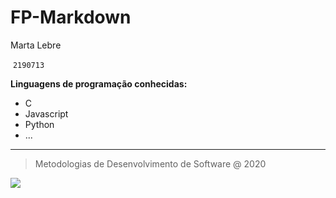 # FP-Markdown

Marta Lebre

​	`2190713`



**Linguagens de programação conhecidas:**

* C
* Javascript
* Python
* ...

-----

> Metodologias de Desenvolvimento de Software @ 2020

![](https://www.ipleiria.pt/wp-content/themes/ipleiria/img/logo_ipl_header.png)

